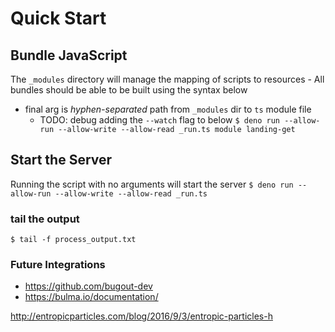 # Quick Start

## Bundle JavaScript
The `_modules` directory will manage the mapping of scripts to resources - All bundles should be able to be built using the syntax below
  - final arg is _hyphen-separated_ path from `_modules` dir to `ts` module file
    - TODO: debug adding the `--watch` flag to below
`$ deno run --allow-run --allow-write --allow-read _run.ts module landing-get`

## Start the Server
Running the script with no arguments will start the server
`$ deno run --allow-run --allow-write --allow-read _run.ts`

### tail the output
`$ tail -f process_output.txt`

### Future Integrations
- https://github.com/bugout-dev
- https://bulma.io/documentation/

http://entropicparticles.com/blog/2016/9/3/entropic-particles-h